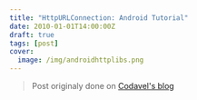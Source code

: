 ```yaml
---
title: "HttpURLConnection: Android Tutorial"
date: 2010-01-01T14:00:00Z
draft: true
tags: [post]
cover:
  image: /img/androidhttplibs.png
---
```


> Post originaly done on [Codavel's blog](https://blog.codavel.com/android-http-libraries-landscape)
